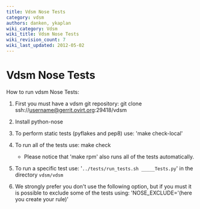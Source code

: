 ```yaml
---
title: Vdsm Nose Tests
category: vdsm
authors: danken, ykaplan
wiki_category: Vdsm
wiki_title: Vdsm Nose Tests
wiki_revision_count: 7
wiki_last_updated: 2012-05-02
---
```


# Vdsm Nose Tests

How to run vdsm Nose Tests:

1.  First you must have a vdsm git repository:
        git clone ssh://username@gerrit.ovirt.org:29418/vdsm

2.  Install python-nose
3.  To perform static tests (pyflakes and pep8) use: 'make check-local'
4.  To run all of the tests use:
        make check

    -   Please notice that 'make rpm' also runs all of the tests automatically.

5.  To run a specific test use: '`../tests/run_tests.sh _____Tests.py`' in the directory `vdsm/vdsm`
6.  We strongly prefer you don't use the following option, but if you must it is possible to exclude some of the tests using: 'NOSE_EXCLUDE='(here you create your rule)'

